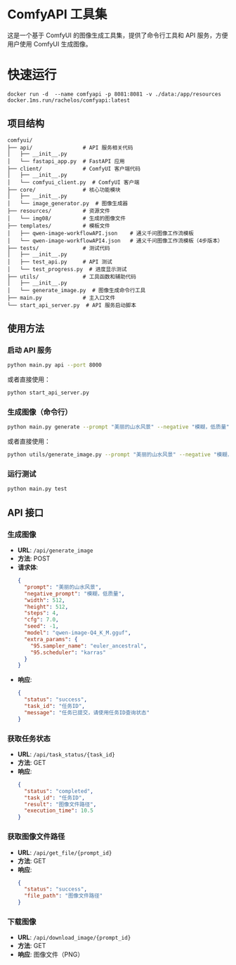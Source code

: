 # ComfyAPI 工具集

这是一个基于 ComfyUI 的图像生成工具集，提供了命令行工具和 API 服务，方便用户使用 ComfyUI 生成图像。
# 快速运行
```
docker run -d  --name comfyapi -p 8081:8081 -v ./data:/app/resources  docker.1ms.run/rachelos/comfyapi:latest
```
## 项目结构

```
comfyui/
├── api/                # API 服务相关代码
│   ├── __init__.py
│   └── fastapi_app.py  # FastAPI 应用
├── client/             # ComfyUI 客户端代码
│   ├── __init__.py
│   └── comfyui_client.py  # ComfyUI 客户端
├── core/               # 核心功能模块
│   ├── __init__.py
│   └── image_generator.py  # 图像生成器
├── resources/          # 资源文件
│   └── img08/          # 生成的图像文件
├── templates/          # 模板文件
│   ├── qwen-image-workflowAPI.json    # 通义千问图像工作流模板
│   └── qwen-image-workflowAPI4.json   # 通义千问图像工作流模板（4步版本）
├── tests/              # 测试代码
│   ├── __init__.py
│   ├── test_api.py     # API 测试
│   └── test_progress.py  # 进度显示测试
├── utils/              # 工具函数和辅助代码
│   ├── __init__.py
│   └── generate_image.py  # 图像生成命令行工具
├── main.py             # 主入口文件
└── start_api_server.py  # API 服务启动脚本
```

## 使用方法

### 启动 API 服务

```bash
python main.py api --port 8000
```

或者直接使用：

```bash
python start_api_server.py
```

### 生成图像（命令行）

```bash
python main.py generate --prompt "美丽的山水风景" --negative "模糊，低质量" --width 640 --height 480
```

或者直接使用：

```bash
python utils/generate_image.py --prompt "美丽的山水风景" --negative "模糊，低质量" --width 640 --height 480
```

### 运行测试

```bash
python main.py test
```

## API 接口

### 生成图像

- **URL**: `/api/generate_image`
- **方法**: POST
- **请求体**:
  ```json
  {
    "prompt": "美丽的山水风景",
    "negative_prompt": "模糊，低质量",
    "width": 512,
    "height": 512,
    "steps": 4,
    "cfg": 7.0,
    "seed": -1,
    "model": "qwen-image-Q4_K_M.gguf",
    "extra_params": {
      "95.sampler_name": "euler_ancestral",
      "95.scheduler": "karras"
    }
  }
  ```
- **响应**:
  ```json
  {
    "status": "success",
    "task_id": "任务ID",
    "message": "任务已提交，请使用任务ID查询状态"
  }
  ```

### 获取任务状态

- **URL**: `/api/task_status/{task_id}`
- **方法**: GET
- **响应**:
  ```json
  {
    "status": "completed",
    "task_id": "任务ID",
    "result": "图像文件路径",
    "execution_time": 10.5
  }
  ```

### 获取图像文件路径

- **URL**: `/api/get_file/{prompt_id}`
- **方法**: GET
- **响应**:
  ```json
  {
    "status": "success",
    "file_path": "图像文件路径"
  }
  ```

### 下载图像

- **URL**: `/api/download_image/{prompt_id}`
- **方法**: GET
- **响应**: 图像文件（PNG）